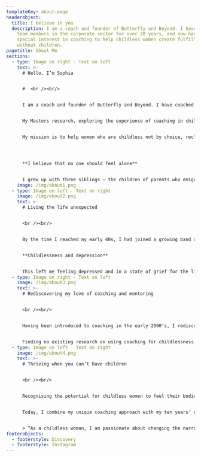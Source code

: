 ```yaml
---
templateKey: about-page
headerobject:
  title: I believe in you
  description: I am a coach and founder of Butterfly and Beyond. I have coached
    team members in the corporate sector for over 20 years, and now have a
    special interest in coaching to help childless women create fulfilling lives
    without children.
pagetitle: About Me
sections:
  - type: Image on right - Text on left
    text: >-
      # Hello, I’m Sophia


      #  <br /><br/>


      I am a coach and founder of Butterfly and Beyond. I have coached team members in the corporate sector for over 20 years, and now have a special interest in coaching to help childless women create fulfilling lives without children.


      My Masters research, exploring the experience of coaching in childless women, received an award from the European Mentoring and Coaching Council, UK, for the dissertation with the highest potential for societal benefit.


      My mission is to help women who are childless not by choice, reclaim their sense of self and move from simply existing, and just about coping with being childless forever, to truly living whole and fulfilled lives. I promote inclusivity and raise awareness of the unconscious bias that marginalises, isolates and strips people of their self-worth and role within society, including within the media and the workplace.




      **I believe that no one should feel alone**


      I grew up with three siblings – the children of parents who emigrated to the UK in the 50’s and 60’s, and remember sometimes feeling different and “other” from my friends because of my ethnicity. Bonded by our “otherness” we were close growing-up, having fun and adventures together. However, when I was thirteen, my brother died by suicide; I was left devastated and family stability was shattered. These events made me a passionate believer that no one should feel alone, the importance of good mental health, and a fierce defender of those who don’t fit neat societal norms.
    image: /img/about1.png
  - type: Image on left - Text on right
    image: /img/about2.png
    text: >-
      # Living the life unexpected


      <br /><br/>


      By the time I reached my early 40s, I had joined a growing band of single, childless women. I had created a rewarding corporate career working in companies which develop therapies to help people with rare diseases. Unwittingly, I had let my time be consumed by my career, and I realised that my hope of meeting someone special, to settle down and have a family, was not going to happen. I tried fertility treatment on my own, and when eventually I was told that I suffered from adenomyosis and that my only option was to go abroad and use donor eggs, I decided to draw the curtains on my dream.


      **Childlessness and depression**


      This left me feeling depressed and in a state of grief for the life I had imagined. I found support through an organisation called Gateway Women, and when I was emotionally strong enough, I found an empathetic life coach to help me create a new plan for the future that would teach me how to live a childless life.
  - type: Image on right - Text on left
    image: /img/about3.png
    text: >-
      # Rediscovering my love of coaching and mentoring


      <br /><br/>


      Having been introduced to coaching in the early 2000’s, I rediscovered the joy I gained from coaching and mentoring others, and enrolled in a Masters in Coaching and Mentoring to deepen my knowledge and further my practice, during which I developed my own coaching model. Through coaching, I wanted to do for other childless women what others had done for me – help them to regain their confidence and motivation and find their path forward.


      Finding no existing research on using coaching for childlessness, I focused my research on the experience of coaching in childless women, which is the first research into coaching in this area.
  - type: Image on left - Text on right
    image: /img/about4.png
    text: >-
      # Thriving when you can’t have children


      <br /><br/>


      Recognising the potential for childless women to feel their bodies had failed them, I felt it imperative that my coaching approach was holistic, and incorporated mind, body and spirit.


      Today, I combine my unique coaching approach with my ten years’ experience as a British Wheel of Yoga teacher with additional training in therapeutic and yin yoga, in a six-month online **[Thrive coaching](/thrive)** program, working with women individually to transform how they view themselves from the inside out, and re-envision their lives with a renewed sense of purpose.


      > “As a childless woman, I am passionate about changing the narrative around womanhood and childlessness within a pronatalist society including the media, ensuring **[inclusivity](/inclusivity)** within the workplace, and helping women to realise how much worth and potential they hold within themselves”.
footerobjects:
  - footerstyle: Discovery
  - footerstyle: Instagram
---
```

